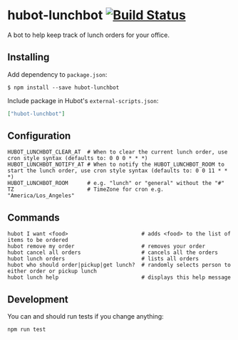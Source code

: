 # hubot-lunchbot [![Build Status](https://travis-ci.org/tholu/hubot-lunchbot.svg?branch=master)](https://travis-ci.org/tholu/hubot-lunchbot)

A bot to help keep track of lunch orders for your office.

## Installing

Add dependency to `package.json`:

```console
$ npm install --save hubot-lunchbot
```

Include package in Hubot's `external-scripts.json`:

```json
["hubot-lunchbot"]
```

## Configuration

    HUBOT_LUNCHBOT_CLEAR_AT  # When to clear the current lunch order, use cron style syntax (defaults to: 0 0 0 * * *)
    HUBOT_LUNCHBOT_NOTIFY_AT # When to notify the HUBOT_LUNCHBOT_ROOM to start the lunch order, use cron style syntax (defaults to: 0 0 11 * * *)
    HUBOT_LUNCHBOT_ROOM      # e.g. "lunch" or "general" without the "#"
    TZ                       # TimeZone for cron e.g. "America/Los_Angeles"

## Commands

    hubot I want <food>                       # adds <food> to the list of items to be ordered
    hubot remove my order                     # removes your order
    hubot cancel all orders                   # cancels all the orders
    hubot lunch orders                        # lists all orders
    hubot who should order|pickup|get lunch?  # randomly selects person to either order or pickup lunch
    hubot lunch help                          # displays this help message


## Development

You can and should run tests if you change anything:
```bash
npm run test
```
